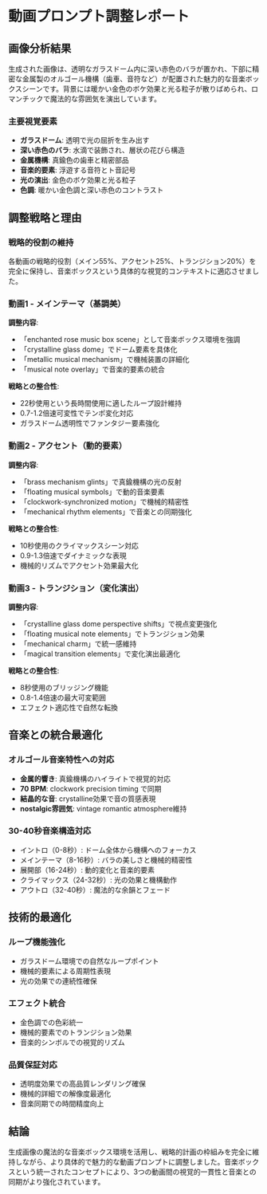 # 動画プロンプト調整レポート

## 画像分析結果
生成された画像は、透明なガラスドーム内に深い赤色のバラが置かれ、下部に精密な金属製のオルゴール機構（歯車、音符など）が配置された魅力的な音楽ボックスシーンです。背景には暖かい金色のボケ効果と光る粒子が散りばめられ、ロマンチックで魔法的な雰囲気を演出しています。

### 主要視覚要素
- **ガラスドーム**: 透明で光の屈折を生み出す
- **深い赤色のバラ**: 水滴で装飾され、層状の花びら構造
- **金属機構**: 真鍮色の歯車と精密部品
- **音楽的要素**: 浮遊する音符とト音記号
- **光の演出**: 金色のボケ効果と光る粒子
- **色調**: 暖かい金色調と深い赤色のコントラスト

## 調整戦略と理由

### 戦略的役割の維持
各動画の戦略的役割（メイン55%、アクセント25%、トランジション20%）を完全に保持し、音楽ボックスという具体的な視覚的コンテキストに適応させました。

### 動画1 - メインテーマ（基調美）
**調整内容**:
- 「enchanted rose music box scene」として音楽ボックス環境を強調
- 「crystalline glass dome」でドーム要素を具体化
- 「metallic musical mechanism」で機械装置の詳細化
- 「musical note overlay」で音楽的要素の統合

**戦略との整合性**:
- 22秒使用という長時間使用に適したループ設計維持
- 0.7-1.2倍速可変性でテンポ変化対応
- ガラスドーム透明性でファンタジー要素強化

### 動画2 - アクセント（動的要素）
**調整内容**:
- 「brass mechanism glints」で真鍮機構の光の反射
- 「floating musical symbols」で動的音楽要素
- 「clockwork-synchronized motion」で機械的精密性
- 「mechanical rhythm elements」で音楽との同期強化

**戦略との整合性**:
- 10秒使用のクライマックスシーン対応
- 0.9-1.3倍速でダイナミックな表現
- 機械的リズムでアクセント効果最大化

### 動画3 - トランジション（変化演出）
**調整内容**:
- 「crystalline glass dome perspective shifts」で視点変更強化
- 「floating musical note elements」でトランジション効果
- 「mechanical charm」で統一感維持
- 「magical transition elements」で変化演出最適化

**戦略との整合性**:
- 8秒使用のブリッジング機能
- 0.8-1.4倍速の最大可変範囲
- エフェクト適応性で自然な転換

## 音楽との統合最適化

### オルゴール音楽特性への対応
- **金属的響き**: 真鍮機構のハイライトで視覚的対応
- **70 BPM**: clockwork precision timing で同期
- **結晶的な音**: crystalline効果で音の質感表現
- **nostalgic雰囲気**: vintage romantic atmosphere維持

### 30-40秒音楽構造対応
- イントロ（0-8秒）: ドーム全体から機構へのフォーカス
- メインテーマ（8-16秒）: バラの美しさと機械的精密性
- 展開部（16-24秒）: 動的変化と音楽的要素
- クライマックス（24-32秒）: 光の効果と機構動作
- アウトロ（32-40秒）: 魔法的な余韻とフェード

## 技術的最適化

### ループ機能強化
- ガラスドーム環境での自然なループポイント
- 機械的要素による周期性表現
- 光の効果での連続性確保

### エフェクト統合
- 金色調での色彩統一
- 機械的要素でのトランジション効果
- 音楽的シンボルでの視覚的リズム

### 品質保証対応
- 透明度効果での高品質レンダリング確保
- 機械的詳細での解像度最適化
- 音楽同期での時間精度向上

## 結論
生成画像の魔法的な音楽ボックス環境を活用し、戦略的計画の枠組みを完全に維持しながら、より具体的で魅力的な動画プロンプトに調整しました。音楽ボックスという統一されたコンセプトにより、3つの動画間の視覚的一貫性と音楽との同期がより強化されています。